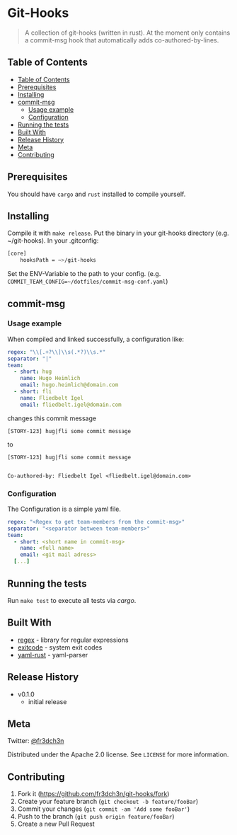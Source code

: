 # Git-Hooks

> A collection of git-hooks (written in rust).
> At the moment only contains a commit-msg hook that automatically adds co-authored-by-lines.

## Table of Contents

  * [Table of Contents](#table-of-contents)
  * [Prerequisites](#prerequisites)
  * [Installing](#installing)
  * [commit-msg](#commit-msg)
     * [Usage example](#usage-example)
     * [Configuration](#configuration)
  * [Running the tests](#running-the-tests)
  * [Built With](#built-with)
  * [Release History](#release-history)
  * [Meta](#meta)
  * [Contributing](#contributing)

## Prerequisites

You should have `cargo` and `rust` installed to compile yourself.

## Installing

Compile it with `make release`.
Put the binary in your git-hooks directory (e.g. ~/git-hooks).
In your .gitconfig:
```bash
[core]
	hooksPath = ~>/git-hooks
```

Set the ENV-Variable to the path to your config.
(e.g. `COMMIT_TEAM_CONFIG=~/dotfiles/commit-msg-conf.yaml`)

## commit-msg

### Usage example

When compiled and linked successfully, a configuration like: 
```yaml
regex: "\\[.+?\\]\\s(.*?)\\s.*"
separator: "|"
team:
  - short: hug
    name: Hugo Heimlich
    email: hugo.heimlich@domain.com
  - short: fli
    name: Fliedbelt Igel
    email: fliedbelt.igel@domain.com
```

changes this commit message
```text
[STORY-123] hug|fli some commit message
```

to
```text
[STORY-123] hug|fli some commit message


Co-authored-by: Fliedbelt Igel <fliedbelt.igel@domain.com>
```

### Configuration

The Configuration is a simple yaml file.
```yaml
regex: "<Regex to get team-members from the commit-msg>"
separator: "<separator between team-members>"
team:
  - short: <short name in commit-msg>
    name: <full name>
    email: <git mail adress>
  [...]
```

## Running the tests

Run `make test` to execute all tests via _cargo_.

## Built With

* [regex](https://github.com/rust-lang/regex) - library for regular expressions
* [exitcode](https://github.com/benwilber/exitcode) - system exit codes
* [yaml-rust](https://github.com/chyh1990/yaml-rust) - yaml-parser

## Release History

* v0.1.0
    * initial release

## Meta

Twitter: [@fr3dch3n](https://twitter.com/fr3dch3n)

Distributed under the Apache 2.0 license. See ``LICENSE`` for more information.

## Contributing

1. Fork it (<https://github.com/fr3dch3n/git-hooks/fork>)
2. Create your feature branch (`git checkout -b feature/fooBar`)
3. Commit your changes (`git commit -am 'Add some fooBar'`)
4. Push to the branch (`git push origin feature/fooBar`)
5. Create a new Pull Request
